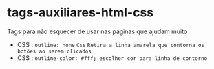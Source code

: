 # tags-auxiliares-html-css
Tags para não esquecer de usar nas páginas que ajudam muito 

- CSS  : `outline: none` `Css` `Retira a linha amarela que contorna os botões ao serem clicados`
- CSS : `outline-color: #fff; escolher cor para linha de contorno `
